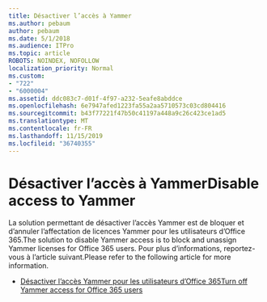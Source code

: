 ```yaml
---
title: Désactiver l’accès à Yammer
ms.author: pebaum
author: pebaum
ms.date: 5/1/2018
ms.audience: ITPro
ms.topic: article
ROBOTS: NOINDEX, NOFOLLOW
localization_priority: Normal
ms.custom:
- "722"
- "6000004"
ms.assetid: ddc083c7-d01f-4f97-a232-5eafe8abddce
ms.openlocfilehash: 6e7947afed1223fa55a2aa5710573c03cd804416
ms.sourcegitcommit: b43f77221f47b50c41197a448a9c26c423ce1ad5
ms.translationtype: MT
ms.contentlocale: fr-FR
ms.lasthandoff: 11/15/2019
ms.locfileid: "36740355"
---
```

# <a name="disable-access-to-yammer"></a><span data-ttu-id="0c481-102">Désactiver l’accès à Yammer</span><span class="sxs-lookup"><span data-stu-id="0c481-102">Disable access to Yammer</span></span>

<span data-ttu-id="0c481-103">La solution permettant de désactiver l’accès Yammer est de bloquer et d’annuler l’affectation de licences Yammer pour les utilisateurs d’Office 365.</span><span class="sxs-lookup"><span data-stu-id="0c481-103">The solution to disable Yammer access is to block and unassign Yammer licenses for Office 365 users.</span></span> <span data-ttu-id="0c481-104">Pour plus d’informations, reportez-vous à l’article suivant.</span><span class="sxs-lookup"><span data-stu-id="0c481-104">Please refer to the following article for more information.</span></span>
  
- [<span data-ttu-id="0c481-105">Désactiver l’accès Yammer pour les utilisateurs d’Office 365</span><span class="sxs-lookup"><span data-stu-id="0c481-105">Turn off Yammer access for Office 365 users</span></span>](https://docs.microsoft.com/yammer/manage-yammer-users/turn-off-user-access)
